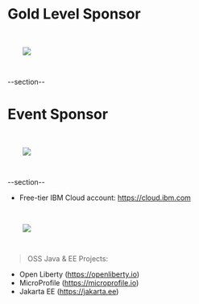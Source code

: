# Gold Level Sponsor

<img src="images/jfrog.png" style="border:none; box-shadow:none; margin: 30px; background:white;"/>

--section--
# Event Sponsor

<img src="images/ibm.jpg" style="border:none; box-shadow:none; margin: 30px; background:white;"/>

--section--

* Free-tier IBM Cloud account:
  https://cloud.ibm.com

<img src="images/ibm-cloud-qrcode.png" style="border:none; box-shadow:none; margin: 30px; background:white;"/>

> OSS Java & EE Projects:<br/>
- Open Liberty (https://openliberty.io)<br/>
- MicroProfile (https://microprofile.io)<br/>
- Jakarta EE (https://jakarta.ee)<br/>
